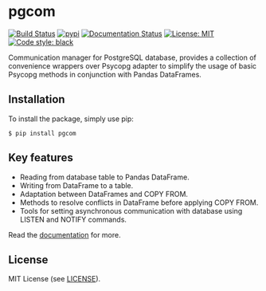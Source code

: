 # pgcom

[![Build Status](https://travis-ci.org/viktorsapozhok/pgcom.svg?branch=master)](https://travis-ci.org/viktorsapozhok/pgcom)
[![pypi](https://img.shields.io/pypi/v/pgcom.svg)](https://pypi.python.org/pypi/pgcom)
[![Documentation Status](https://readthedocs.org/projects/pgcom/badge/?version=latest)](https://pgcom.readthedocs.io/en/latest/?badge=latest)
[![License: MIT](https://img.shields.io/badge/License-MIT-blue.svg)](https://opensource.org/licenses/MIT)
[![Code style: black](https://img.shields.io/badge/code%20style-black-000000.svg)](https://github.com/psf/black)


Communication manager for PostgreSQL database, provides a collection of convenience
wrappers over Psycopg adapter to simplify the usage of basic Psycopg methods in conjunction
with Pandas DataFrames.

## Installation

To install the package, simply use pip:

```
$ pip install pgcom
```

## Key features

* Reading from database table to Pandas DataFrame. 
* Writing from DataFrame to a table.
* Adaptation between DataFrames and COPY FROM.
* Methods to resolve conflicts in DataFrame before applying COPY FROM.
* Tools for setting asynchronous communication with database using LISTEN and NOTIFY commands.

Read the [documentation](https://pgcom.readthedocs.io/en/latest/) for more.

## License

MIT License (see [LICENSE](LICENSE)).
